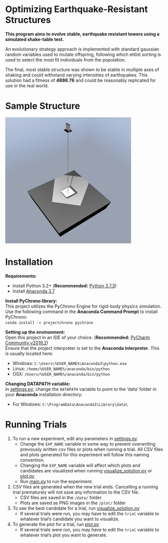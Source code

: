 # Optimizing Earthquake-Resistant Structures

**This program aims to evolve stable, earthquake resistant towers using a simulated shake-table test.**

An evolutionary strategy approach is implemented with standard gaussian random variables used to mutate offspring,
following which elitist sorting is used to select the most fit individuals from the population.

The final, most stable structure was shown to be stable in multiple axes of shaking and could withstand varying
intensities of earthquakes. This solution had a fitness of **4886.76** and could be reasonably replicated for use in the
real world.

# Sample Structure
<img src="/solution%20results/best.PNG" width="400" height="400">

# Installation

**Requirements:**
* Install Python 3.2+ (**Recommended:** [Python 3.7.3](https://www.python.org/downloads/))
* Install [Anaconda 3.7](https://www.anaconda.com/distribution/)

**Install PyChrono library:**
</br>This project utilizes the PyChrono Engine for rigid-body physics simulation.
</br>Use the following command in the **Anaconda Command Prompt** to install PyChrono:
</br>`conda install -c projectchrono pychrono`

**Setting up the environment:**
</br>Open this project in an IDE of your choice. (**Recommended:** [PyCharm Community v2019.2](https://www.jetbrains.com/pycharm/download/#section=windows))
</br>Ensure that the project interpreter is set to the **Anaconda Interpreter**. This is usually located here:
* Windows: `C:\Users\%USER_NAME%\Anaconda3\python.exe`
* Linux: `/home/%USER_NAME%/anaconda/bin/python`
* OSX: `/Users/%USER_NAME%/anaconda/bin/python`

**Changing DATAPATH variable:**
</br>In [settings.py](/settings.py), change the `DATAPATH` variable to point to the ‘data’ folder in your **Anaconda** installation directory:
* For Windows: `C:\ProgramData\Anaconda3\Library\data\`

# Running Trials

1.	To run a new experiment, edit any parameters in [settings.py](/settings.py)
    *	Change the `EXP_NAME` variable in some way to prevent overwriting previously written csv files or plots when running a trial. All CSV files and plots generated for this experiment will follow this naming convention. 
    *	Changing the `EXP_NAME` variable will affect which plots and candidates are visualized when running [visualize_solution.py](/utility/visualize_solution.py) or [plot.py](/utility/plot.py)
    *	Run [main.py](main.py) to run the experiment.
2.	CSV files are generated when the new trial ends. Cancelling a running trial prematurely will not save any information to the CSV file.
    *	CSV files are saved in the `/data/` folder
    *	Plots are saved as PNG images in the `/plot/` folder
3.	To see the best candidate for a trial, run [visualize_solution.py](/utility/visualize_solution.py)
    *	If several trials were run, you may have to edit the `trial` variable to whatever trial’s candidate you want to visualize.
4.	To generate the plot for a trial, run [plot.py](/utility/plot.py)
    *	If several trials were run, you may have to edit the `trial` variable to whatever trial’s plot you want to generate.


